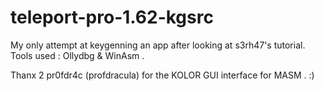 # teleport-pro-1.62-kgsrc
My only attempt at keygenning an app after looking at s3rh47's tutorial.
Tools used : Ollydbg & WinAsm .

Thanx 2 pr0fdr4c (profdracula) for the KOLOR GUI interface for MASM . :) 
